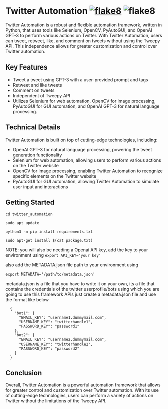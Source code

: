 # Twitter Automation  [![flake8](https://github.com/yasirfaizahmed/twitter_automation/actions/workflows/flake8.yml/badge.svg)](https://github.com/yasirfaizahmed/twitter_automation/actions/workflows/flake8.yml)     ![flake8](https://img.shields.io/badge/lines%20of%20code-1229-blueviolet)

   Twitter Automation is a robust and flexible automation framework, written in Python, that uses tools like Selenium, OpenCV, PyAutoGUI, and OpenAI GPT-3 to perform various actions on Twitter. With Twitter Automation, users can tweet, retweet, like, and comment on tweets without using the Tweepy API. This independence allows for greater customization and control over Twitter automation.

## Key Features
- Tweet a tweet using GPT-3 with a user-provided prompt and tags
- Retweet and like tweets
- Comment on tweets
- Independent of Tweepy API
- Utilizes Selenium for web automation, OpenCV for image processing, PyAutoGUI for GUI automation, and OpenAI GPT-3 for natural language processing.

## Technical Details
Twitter Automation is built on top of cutting-edge technologies, including:
- OpenAI GPT-3 for natural language processing, powering the tweet generation functionality
- Selenium for web automation, allowing users to perform various actions on the Twitter website
- OpenCV for image processing, enabling Twitter Automation to recognize specific elements on the Twitter website
- PyAutoGUI for GUI automation, allowing Twitter Automation to simulate user input and interactions

## Getting Started

`cd twitter_automation`

`sudo apt update`

`python3 -m pip install requirements.txt`

`sudo apt-get install $(cat package.txt)`

NOTE: 
you will also be needing a Openai API key, add the key to your environment using
`export API_KEY='your key'`

also add the METADATA.json file path to your environment using

`export METADATA='/path/to/metadata.json'`

metadata.json is a file that you have to write it on your own, its a file that contains the credentials of the twitter userprofile/bots using which you
are going to use this framework APIs
just create a metadata.json file and use the format like below

      {
        "bot1": {
          "EMAIL_KEY": "username1.dummymail.com",
          "USERNAME_KEY": "twitterhandle1",
          "PASSWORD_KEY": "password1"
        },
        "bot2": {
          "EMAIL_KEY": "username2.dummymail.com",
          "USERNAME_KEY": "twitterhandle2",
          "PASSWORD_KEY": "password2"
        }
      }

## Conclusion
Overall, Twitter Automation is a powerful automation framework that allows for greater control and customization over Twitter automation. With its use of cutting-edge technologies, users can perform a variety of actions on Twitter without the limitations of the Tweepy API.
